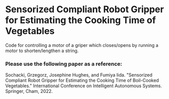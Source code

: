 # Sensorized Compliant Robot Gripper for Estimating the Cooking Time of Vegetables


Code for controlling a motor of a griper which closes/opens by running a motor to shorten/lengthen a string. 




### Please use the following paper as a reference: <br />
Sochacki, Grzegorz, Josephine Hughes, and Fumiya Iida. "Sensorized Compliant Robot Gripper for Estimating the Cooking Time of Boil-Cooked Vegetables." International Conference on Intelligent Autonomous Systems. Springer, Cham, 2022.  <br />
